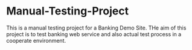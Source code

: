 # Manual-Testing-Project
This is a manual testing project for a Banking Demo Site.
THe aim of this project is to test banking web service and also actual test process in a cooperate environment.
